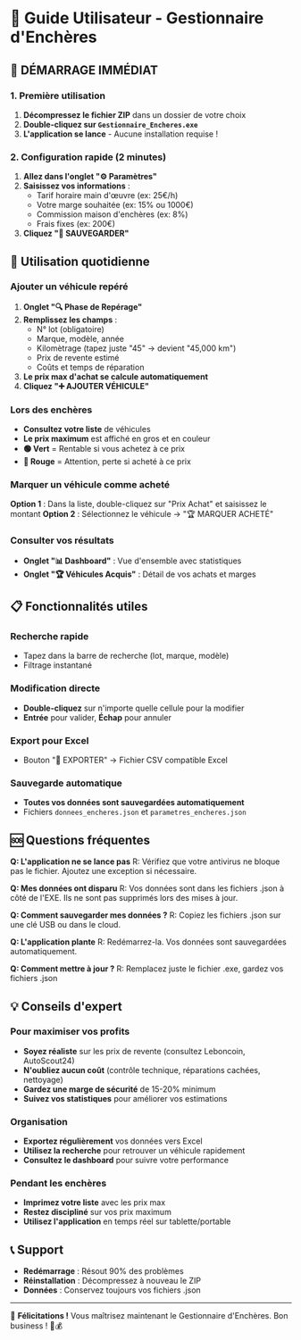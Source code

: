 # 🚗 Guide Utilisateur - Gestionnaire d'Enchères

## 🎯 DÉMARRAGE IMMÉDIAT

### 1. Première utilisation
1. **Décompressez le fichier ZIP** dans un dossier de votre choix
2. **Double-cliquez sur `Gestionnaire_Encheres.exe`**
3. **L'application se lance** - Aucune installation requise !

### 2. Configuration rapide (2 minutes)
1. **Allez dans l'onglet "⚙️ Paramètres"**
2. **Saisissez vos informations** :
   - Tarif horaire main d'œuvre (ex: 25€/h)
   - Votre marge souhaitée (ex: 15% ou 1000€)
   - Commission maison d'enchères (ex: 8%)
   - Frais fixes (ex: 200€)
3. **Cliquez "💾 SAUVEGARDER"**

## 🚀 Utilisation quotidienne

### Ajouter un véhicule repéré
1. **Onglet "🔍 Phase de Repérage"**
2. **Remplissez les champs** :
   - N° lot (obligatoire)
   - Marque, modèle, année
   - Kilomètrage (tapez juste "45" → devient "45,000 km")
   - Prix de revente estimé
   - Coûts et temps de réparation
3. **Le prix max d'achat se calcule automatiquement**
4. **Cliquez "➕ AJOUTER VÉHICULE"**

### Lors des enchères
- **Consultez votre liste** de véhicules
- **Le prix maximum** est affiché en gros et en couleur
- **🟢 Vert** = Rentable si vous achetez à ce prix
- **🔴 Rouge** = Attention, perte si acheté à ce prix

### Marquer un véhicule comme acheté
**Option 1** : Dans la liste, double-cliquez sur "Prix Achat" et saisissez le montant
**Option 2** : Sélectionnez le véhicule → "🏆 MARQUER ACHETÉ"

### Consulter vos résultats
- **Onglet "📊 Dashboard"** : Vue d'ensemble avec statistiques
- **Onglet "🏆 Véhicules Acquis"** : Détail de vos achats et marges

## 📋 Fonctionnalités utiles

### Recherche rapide
- Tapez dans la barre de recherche (lot, marque, modèle)
- Filtrage instantané

### Modification directe
- **Double-cliquez** sur n'importe quelle cellule pour la modifier
- **Entrée** pour valider, **Échap** pour annuler

### Export pour Excel
- Bouton "📄 EXPORTER" → Fichier CSV compatible Excel

### Sauvegarde automatique
- **Toutes vos données sont sauvegardées automatiquement**
- Fichiers `donnees_encheres.json` et `parametres_encheres.json`

## 🆘 Questions fréquentes

**Q: L'application ne se lance pas**
R: Vérifiez que votre antivirus ne bloque pas le fichier. Ajoutez une exception si nécessaire.

**Q: Mes données ont disparu**
R: Vos données sont dans les fichiers .json à côté de l'EXE. Ils ne sont pas supprimés lors des mises à jour.

**Q: Comment sauvegarder mes données ?**
R: Copiez les fichiers .json sur une clé USB ou dans le cloud.

**Q: L'application plante**
R: Redémarrez-la. Vos données sont sauvegardées automatiquement.

**Q: Comment mettre à jour ?**
R: Remplacez juste le fichier .exe, gardez vos fichiers .json

## 💡 Conseils d'expert

### Pour maximiser vos profits
- **Soyez réaliste** sur les prix de revente (consultez Leboncoin, AutoScout24)
- **N'oubliez aucun coût** (contrôle technique, réparations cachées, nettoyage)
- **Gardez une marge de sécurité** de 15-20% minimum
- **Suivez vos statistiques** pour améliorer vos estimations

### Organisation
- **Exportez régulièrement** vos données vers Excel
- **Utilisez la recherche** pour retrouver un véhicule rapidement
- **Consultez le dashboard** pour suivre votre performance

### Pendant les enchères
- **Imprimez votre liste** avec les prix max
- **Restez discipliné** sur vos prix maximum
- **Utilisez l'application** en temps réel sur tablette/portable

## 📞 Support

- **Redémarrage** : Résout 90% des problèmes
- **Réinstallation** : Décompressez à nouveau le ZIP
- **Données** : Conservez toujours vos fichiers .json

---

🎉 **Félicitations !** Vous maîtrisez maintenant le Gestionnaire d'Enchères.
Bon business ! 🚗💰 
